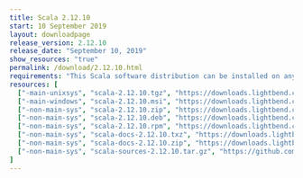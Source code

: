 ```yaml
---
title: Scala 2.12.10
start: 10 September 2019
layout: downloadpage
release_version: 2.12.10
release_date: "September 10, 2019"
show_resources: "true"
permalink: /download/2.12.10.html
requirements: "This Scala software distribution can be installed on any Unix-like or Windows system. It requires Java 8 or later, available <a href='http://www.java.com/'>here</a>."
resources: [
  ["-main-unixsys", "scala-2.12.10.tgz", "https://downloads.lightbend.com/scala/2.12.10/scala-2.12.10.tgz", "Mac OS X, Unix, Cygwin", "19.71M"],
  ["-main-windows", "scala-2.12.10.msi", "https://downloads.lightbend.com/scala/2.12.10/scala-2.12.10.msi", "Windows (msi installer)", "124M"],
  ["-non-main-sys", "scala-2.12.10.zip", "https://downloads.lightbend.com/scala/2.12.10/scala-2.12.10.zip", "Windows", "19.75M"],
  ["-non-main-sys", "scala-2.12.10.deb", "https://downloads.lightbend.com/scala/2.12.10/scala-2.12.10.deb", "Debian", "144.88M"],
  ["-non-main-sys", "scala-2.12.10.rpm", "https://downloads.lightbend.com/scala/2.12.10/scala-2.12.10.rpm", "RPM package", "124.52M"],
  ["-non-main-sys", "scala-docs-2.12.10.txz", "https://downloads.lightbend.com/scala/2.12.10/scala-docs-2.12.10.txz", "API docs", "53.21M"],
  ["-non-main-sys", "scala-docs-2.12.10.zip", "https://downloads.lightbend.com/scala/2.12.10/scala-docs-2.12.10.zip", "API docs", "107.63M"],
  ["-non-main-sys", "scala-sources-2.12.10.tar.gz", "https://github.com/scala/scala/archive/v2.12.10.tar.gz", "Sources", ""]
]
---
```

